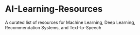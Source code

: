 # AI-Learning-Resources
A curated list of resources for Machine Learning, Deep Learning, Recommendation Systems, and Text-to-Speech
